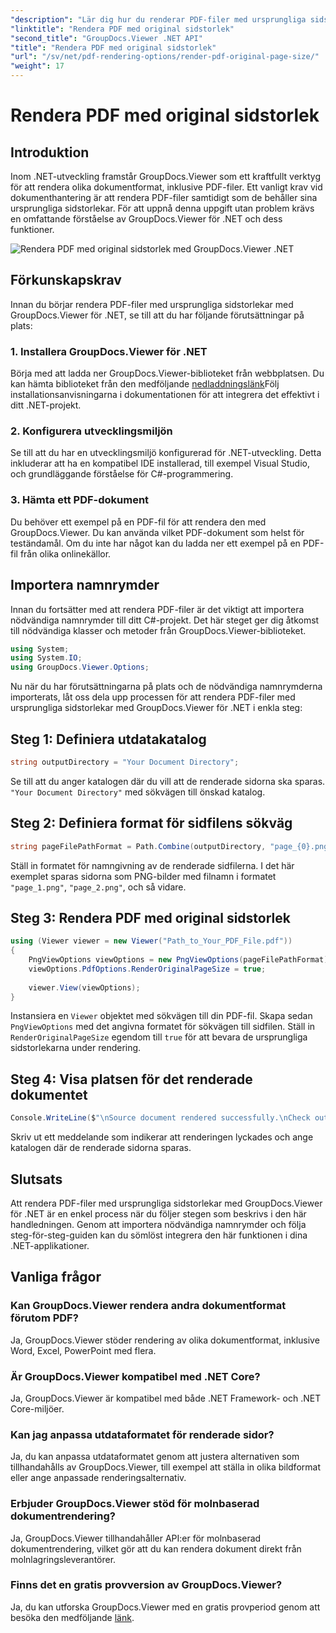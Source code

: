 ```yaml
---
"description": "Lär dig hur du renderar PDF-filer med ursprungliga sidstorlekar med GroupDocs.Viewer för .NET. Följ vår steg-för-steg-guide och integrera sömlöst den här funktionen."
"linktitle": "Rendera PDF med original sidstorlek"
"second_title": "GroupDocs.Viewer .NET API"
"title": "Rendera PDF med original sidstorlek"
"url": "/sv/net/pdf-rendering-options/render-pdf-original-page-size/"
"weight": 17
---
```


# Rendera PDF med original sidstorlek

## Introduktion
Inom .NET-utveckling framstår GroupDocs.Viewer som ett kraftfullt verktyg för att rendera olika dokumentformat, inklusive PDF-filer. Ett vanligt krav vid dokumenthantering är att rendera PDF-filer samtidigt som de behåller sina ursprungliga sidstorlekar. För att uppnå denna uppgift utan problem krävs en omfattande förståelse av GroupDocs.Viewer för .NET och dess funktioner.

![Rendera PDF med original sidstorlek med GroupDocs.Viewer .NET](/viewer/pdf-rendering-options/render-pdf-with-original-page-size.png)

## Förkunskapskrav
Innan du börjar rendera PDF-filer med ursprungliga sidstorlekar med GroupDocs.Viewer för .NET, se till att du har följande förutsättningar på plats:
### 1. Installera GroupDocs.Viewer för .NET
Börja med att ladda ner GroupDocs.Viewer-biblioteket från webbplatsen. Du kan hämta biblioteket från den medföljande [nedladdningslänk](https://releases.groupdocs.com/viewer/net/)Följ installationsanvisningarna i dokumentationen för att integrera det effektivt i ditt .NET-projekt.
### 2. Konfigurera utvecklingsmiljön
Se till att du har en utvecklingsmiljö konfigurerad för .NET-utveckling. Detta inkluderar att ha en kompatibel IDE installerad, till exempel Visual Studio, och grundläggande förståelse för C#-programmering.
### 3. Hämta ett PDF-dokument
Du behöver ett exempel på en PDF-fil för att rendera den med GroupDocs.Viewer. Du kan använda vilket PDF-dokument som helst för teständamål. Om du inte har något kan du ladda ner ett exempel på en PDF-fil från olika onlinekällor.

## Importera namnrymder
Innan du fortsätter med att rendera PDF-filer är det viktigt att importera nödvändiga namnrymder till ditt C#-projekt. Det här steget ger dig åtkomst till nödvändiga klasser och metoder från GroupDocs.Viewer-biblioteket.

```csharp
using System;
using System.IO;
using GroupDocs.Viewer.Options;
```

Nu när du har förutsättningarna på plats och de nödvändiga namnrymderna importerats, låt oss dela upp processen för att rendera PDF-filer med ursprungliga sidstorlekar med GroupDocs.Viewer för .NET i enkla steg:
## Steg 1: Definiera utdatakatalog
```csharp
string outputDirectory = "Your Document Directory";
```
Se till att du anger katalogen där du vill att de renderade sidorna ska sparas. `"Your Document Directory"` med sökvägen till önskad katalog.
## Steg 2: Definiera format för sidfilens sökväg
```csharp
string pageFilePathFormat = Path.Combine(outputDirectory, "page_{0}.png");
```
Ställ in formatet för namngivning av de renderade sidfilerna. I det här exemplet sparas sidorna som PNG-bilder med filnamn i formatet `"page_1.png"`, `"page_2.png"`, och så vidare.
## Steg 3: Rendera PDF med original sidstorlek
```csharp
using (Viewer viewer = new Viewer("Path_to_Your_PDF_File.pdf"))
{
    PngViewOptions viewOptions = new PngViewOptions(pageFilePathFormat);
    viewOptions.PdfOptions.RenderOriginalPageSize = true;
    
    viewer.View(viewOptions);
}
```
Instansiera en `Viewer` objektet med sökvägen till din PDF-fil. Skapa sedan `PngViewOptions` med det angivna formatet för sökvägen till sidfilen. Ställ in `RenderOriginalPageSize` egendom till `true` för att bevara de ursprungliga sidstorlekarna under rendering.
## Steg 4: Visa platsen för det renderade dokumentet
```csharp
Console.WriteLine($"\nSource document rendered successfully.\nCheck output in {outputDirectory}.");
```
Skriv ut ett meddelande som indikerar att renderingen lyckades och ange katalogen där de renderade sidorna sparas.

## Slutsats
Att rendera PDF-filer med ursprungliga sidstorlekar med GroupDocs.Viewer för .NET är en enkel process när du följer stegen som beskrivs i den här handledningen. Genom att importera nödvändiga namnrymder och följa steg-för-steg-guiden kan du sömlöst integrera den här funktionen i dina .NET-applikationer.
## Vanliga frågor
### Kan GroupDocs.Viewer rendera andra dokumentformat förutom PDF?
Ja, GroupDocs.Viewer stöder rendering av olika dokumentformat, inklusive Word, Excel, PowerPoint med flera.
### Är GroupDocs.Viewer kompatibel med .NET Core?
Ja, GroupDocs.Viewer är kompatibel med både .NET Framework- och .NET Core-miljöer.
### Kan jag anpassa utdataformatet för renderade sidor?
Ja, du kan anpassa utdataformatet genom att justera alternativen som tillhandahålls av GroupDocs.Viewer, till exempel att ställa in olika bildformat eller ange anpassade renderingsalternativ.
### Erbjuder GroupDocs.Viewer stöd för molnbaserad dokumentrendering?
Ja, GroupDocs.Viewer tillhandahåller API:er för molnbaserad dokumentrendering, vilket gör att du kan rendera dokument direkt från molnlagringsleverantörer.
### Finns det en gratis provversion av GroupDocs.Viewer?
Ja, du kan utforska GroupDocs.Viewer med en gratis provperiod genom att besöka den medföljande [länk](https://releases.groupdocs.com/).